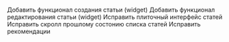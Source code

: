 Добавить функционал создания статьи (widget)
Добавить функционал редактирования статьи (widget)
Исправить плиточный интерфейс статей
Исправить скролл прошлому состонию списка статей
Исправить рекомендации
